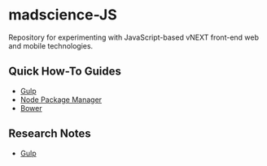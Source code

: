 # madscience-JS
Repository for experimenting with JavaScript-based vNEXT front-end web and mobile technologies.

## Quick How-To Guides
* [Gulp](https://github.com/afdabro/madscience-JS/blob/develop/Docs/How-To/How%20to%20use%20Gulp.md)
* [Node Package Manager](https://github.com/afdabro/madscience-JS/blob/develop/Docs/How-To/How%20to%20use%20NPM.md)
* [Bower](https://github.com/afdabro/madscience-JS/blob/develop/Docs/How-To/How%20to%20use%20Bower.md)

## Research Notes
* [Gulp](https://github.com/afdabro/madscience-JS/blob/develop/Docs/Research/Gulp.md)
